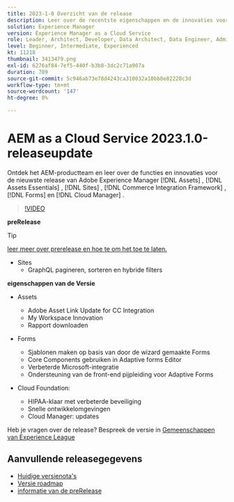 ```yaml
---
title: 2023-1-0 Overzicht van de release
description: Leer over de recentste eigenschappen en de innovaties voor 2023-1-0 versie voor Adobe Experience Manager  [!DNL Assets Essentials], [!DNL Sites], [!DNL Screens], [!DNL Forms]  en  [!DNL Cloud Foundation]
solution: Experience Manager
version: Experience Manager as a Cloud Service
role: Leader, Architect, Developer, Data Architect, Data Engineer, Admin, User
level: Beginner, Intermediate, Experienced
kt: 11218
thumbnail: 3413479.png
exl-id: 6276af84-7ef5-440f-b3b8-3dc2c71a907a
duration: 789
source-git-commit: 5c946ab73e78d4243ca310032a10bb8e82228c3d
workflow-type: tm+mt
source-wordcount: '147'
ht-degree: 0%

---
```


# AEM as a Cloud Service 2023.1.0-releaseupdate

Ontdek het AEM-productteam en leer over de functies en innovaties voor de nieuwste release van Adobe Experience Manager [!DNL Assets] , [!DNL Assets Essentials] , [!DNL Sites] , [!DNL Commerce Integration Framework] , [!DNL Forms] en [!DNL Cloud Manager] .

>[!VIDEO](https://video.tv.adobe.com/v/3413479/?quality=12&learn=on)

**preRelease**

>[!TIP]
>
>[ leer meer over prerelease en hoe te om het toe te laten.](https://experienceleague.adobe.com/docs/experience-manager-cloud-service/content/release-notes/prerelease.html?lang=nl-NL)

* Sites
   * GraphQL pagineren, sorteren en hybride filters

**eigenschappen van de Versie**

* Assets
   * Adobe Asset Link Update for CC Integration
   * My Workspace Innovation
   * Rapport downloaden

* Forms
   * Sjablonen maken op basis van door de wizard gemaakte Forms
   * Core Components gebruiken in Adaptive forms Editor
   * Verbeterde Microsoft-integratie
   * Ondersteuning van de front-end pijpleiding voor Adaptive Forms

* Cloud Foundation:
   * HIPAA-klaar met verbeterde beveiliging
   * Snelle ontwikkelomgevingen
   * Cloud Manager: updates

Heb je vragen over de release?  Bespreek de versie in [ Gemeenschappen van Experience League ](https://adobe.ly/3RPNYZF)

## Aanvullende releasegegevens

* [ Huidige versienota&#39;s ](https://experienceleague.adobe.com/docs/experience-manager-cloud-service/content/release-notes/home.html?lang=nl-NL)
* [ Versie roadmap ](https://experienceleague.adobe.com/docs/experience-manager-release-information/aem-release-updates/update-releases-roadmap.html?lang=nl-NL)
* [ informatie van de preRelease ](https://experienceleague.adobe.com/docs/experience-manager-cloud-service/content/release-notes/prerelease.html?lang=nl-NL)
